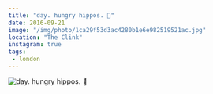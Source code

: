 ```yaml
---
title: "day. hungry hippos. 🍔"
date: 2016-09-21
image: "/img/photo/1ca29f53d3ac4280b1e6e982519521ac.jpg"
location: "The Clink"
instagram: true
tags:
 - london
---
```


![day. hungry hippos. 🍔](/img/photo/1ca29f53d3ac4280b1e6e982519521ac.jpg)
